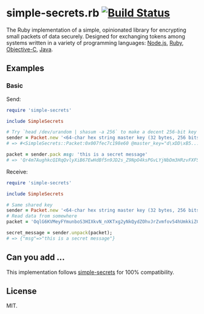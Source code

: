 
# simple-secrets.rb [![Build Status](https://travis-ci.org/timshadel/simple-secrets.rb.png?branch=master)](https://travis-ci.org/timshadel/simple-secrets.rb)

The Ruby implementation of a simple, opinionated library for encrypting small packets of data securely. Designed for exchanging tokens among systems written in a variety of programming languages: [Node.js][simple-secrets], [Ruby][simple-secrets.rb], [Objective-C][SimpleSecrets], [Java][simple-secrets.java].

[simple-secrets]: https://github.com/timshadel/simple-secrets
[simple-secrets.rb]: https://github.com/timshadel/simple-secrets.rb
[SimpleSecrets]: https://github.com/timshadel/SimpleSecrets
[simple-secrets.java]: https://github.com/timshadel/simple-secrets.java

## Examples

### Basic

Send:

```ruby
require 'simple-secrets'

include SimpleSecrets

# Try `head /dev/urandom | shasum -a 256` to make a decent 256-bit key
sender = Packet.new '<64-char hex string master key (32 bytes, 256 bits)>'
# => #<SimpleSecrets::Packet:0x007fec7c198e60 @master_key="d\xDD\xB5...", @identity="B\xBE...">

packet = sender.pack msg: 'this is a secret message'
# => 'Qr4m7AughkcQIRqQvlyXiB67EwHdBf5n9JD2s_Z9NpO4ksPGvLYjNbDm3HRzvFXFSpV2IqDQw_LTamndMh2c7iOQT0lSp4LstqJPAtoQklU5sb7JHYyTOuf-6W-q7W8gAnq1wCs5'
```

Receive:

```ruby
require 'simple-secrets'

include SimpleSecrets

# Same shared key
sender = Packet.new '<64-char hex string master key (32 bytes, 256 bits)>'
# Read data from somewhere
packet = 'OqlG6KVMeyFYmunboS3HIXkvN_nXKTxg2yNkQydZOhvJrZvmfov54hUmkkiZCnlhzyrlwOJkbV7XnPPbqvdzZ6TsFOO5YdmxjxRksZmeIhbhLaMiDbfsOuSY1dBn_ZgtYCw-FRIM'

secret_message = sender.unpack(packet);
# => {"msg"=>"this is a secret message"}
```


## Can you add ...

This implementation follows [simple-secrets] for 100% compatibility.

## License 

MIT.
